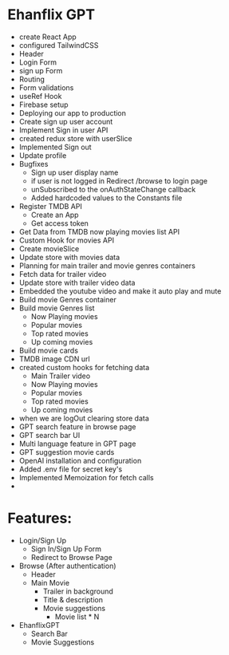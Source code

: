 # Ehanflix GPT
- create React App
- configured TailwindCSS
- Header
- Login Form
- sign up Form
- Routing
- Form validations
- useRef Hook
- Firebase setup
- Deploying our app to production
- Create sign up user account
- Implement Sign in user API
- created redux store with userSlice
- Implemented Sign out
- Update profile
- Bugfixes
    - Sign up user display name
    - if user is not logged in Redirect /browse to login page
    - unSubscribed to the onAuthStateChange callback
    - Added hardcoded values to the Constants file
- Register TMDB API 
    - Create an App
    - Get access token
- Get Data from TMDB now playing movies list API
- Custom Hook for movies API
- Create movieSlice
- Update store with movies data
- Planning for main trailer and movie genres containers
- Fetch data for trailer video
- Update store with trailer video data
- Embedded the youtube video and make it auto play and mute
- Build movie Genres container
- Build movie Genres list
    - Now Playing movies
    - Popular movies
    - Top rated movies
    - Up coming movies
- Build movie cards
- TMDB image CDN url
- created custom hooks for fetching data
    - Main Trailer video
    - Now Playing movies
    - Popular movies
    - Top rated movies
    - Up coming movies
- when we are logOut clearing store data
- GPT search feature in browse page
- GPT search bar UI
- Multi language feature in GPT page
- GPT suggestion movie cards
- OpenAI installation and configuration
- Added .env file for secret key's
- Implemented Memoization for fetch calls
- 


# Features:
- Login/Sign Up
    - Sign In/Sign Up Form
    - Redirect to Browse Page
- Browse (After authentication)
    - Header
    - Main Movie
        - Trailer in background
        - Title & description
        - Movie suggestions
            - Movie list * N
- EhanflixGPT
    - Search Bar
    - Movie Suggestions